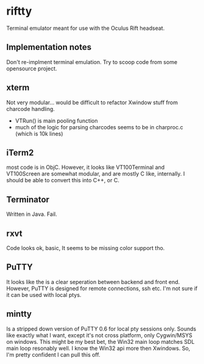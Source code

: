 riftty
============

Terminal emulator meant for use with the Oculus Rift headseat.

Implementation notes
-----------------------

Don't re-implment terminal emulation. Try to scoop code from some opensource project.

xterm
---------
Not very modular...
would be difficult to refactor Xwindow stuff from charcode handling.

* VTRun() is main pooling function
* much of the logic for parsing charcodes seems to be in charproc.c (which is 10k lines)

iTerm2
-----------
most code is in ObjC.
However, it looks like VT100Terminal and VT100Screen are somewhat modular, and are mostly C like, internally.
I should be able to convert this into C++, or C.

Terminator
-------------
Written in Java. Fail.

rxvt
------------
Code looks ok, basic, It seems to be missing color support tho.

PuTTY
-------------
It looks like the is a clear seperation between backend and front end.
However, PuTTY is designed for remote connections, ssh etc.
I'm not sure if it can be used with local ptys.

mintty
-------------
Is a stripped down version of PuTTY 0.6 for local pty sessions only.
Sounds like exactly what I want, except it's not cross platform, only Cygwin/MSYS on windows.
This might be my best bet, the Win32 main loop matches SDL main loop resonably well.
I know the Win32 api more then Xwindows.  So, I'm pretty confident I can pull this off.
